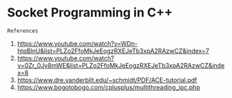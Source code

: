 # Socket Programming in C++

`References`

1. https://www.youtube.com/watch?v=WDn-htpBlnU&list=PLZo2FfoMkJeEogzRXEJeTb3xpA2RAzwCZ&index=7
2. https://www.youtube.com/watch?v=0Zr_0Jy8mWE&list=PLZo2FfoMkJeEogzRXEJeTb3xpA2RAzwCZ&index=8
3. https://www.dre.vanderbilt.edu/~schmidt/PDF/ACE-tutorial.pdf
4. https://www.bogotobogo.com/cplusplus/multithreading_ipc.php

